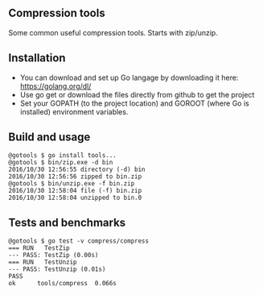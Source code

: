 ## Compression tools

Some common useful compression tools. Starts with zip/unzip.

## Installation

- You can download and set up Go langage by downloading it here: https://golang.org/dl/
- Use go get or download the files directly from github to get the project
- Set your GOPATH (to the project location) and GOROOT (where Go is installed) environment variables.

## Build and usage

```
@gotools $ go install tools...
@gotools $ bin/zip.exe -d bin
2016/10/30 12:56:55 directory (-d) bin
2016/10/30 12:56:56 zipped to bin.zip
@gotools $ bin/unzip.exe -f bin.zip
2016/10/30 12:58:04 file (-f) bin.zip
2016/10/30 12:58:04 unzipped to bin.0
```

## Tests and benchmarks

```
@gotools $ go test -v compress/compress
=== RUN   TestZip
--- PASS: TestZip (0.00s)
=== RUN   TestUnzip
--- PASS: TestUnzip (0.01s)
PASS
ok      tools/compress  0.066s
```
